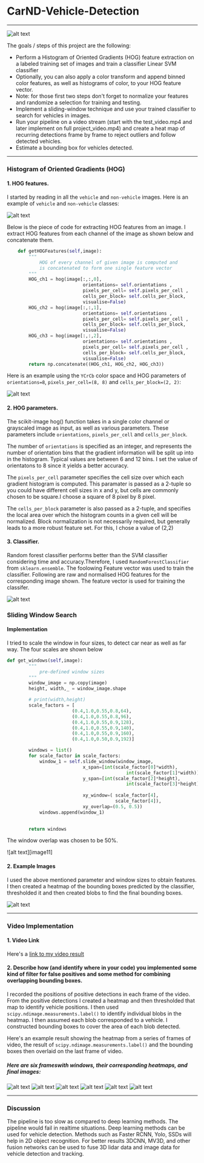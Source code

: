 # CarND-Vehicle-Detection

---
[//]: # (Image References)
[image0]: ./assets/video.gif
[image1]: ./assets/vehicles.png
[image2]: ./assets/Original_YCrCb_HOG.png
[image3]: ./assets/hogfeatures.png

[image4]: ./assets/ibw.png
[image5]: ./assets/test1.png
[image6]: ./assets/test2.png
[image7]: ./assets/test3.png
[image8]: ./assets/test4.png
[image9]: ./assets/test5.png
[image10]: ./assets/test6.png
[image10]: ./assets/win.png
[video1]: ./project_video.mp4



![alt text][image0]

The goals / steps of this project are the following:

* Perform a Histogram of Oriented Gradients (HOG) feature extraction on a labeled training set of images and train a classifier Linear SVM classifier
* Optionally, you can also apply a color transform and append binned color features, as well as histograms of color, to your HOG feature vector. 
* Note: for those first two steps don't forget to normalize your features and randomize a selection for training and testing.
* Implement a sliding-window technique and use your trained classifier to search for vehicles in images.
* Run your pipeline on a video stream (start with the test_video.mp4 and later implement on full project_video.mp4) and create a heat map of recurring detections frame by frame to reject outliers and follow detected vehicles.
* Estimate a bounding box for vehicles detected.






---


### Histogram of Oriented Gradients (HOG)

#### 1.  HOG features.

  
I started by reading in all the `vehicle` and `non-vehicle` images.  Here is an example of `vehicle` and `non-vehicle` classes:

![alt text][image1]

Below is the piece of code for extracting HOG features from an image. I extract HOG features from each channel of the image as shown below and concatenate them.

```python
    def getHOGFeatures(self,image):
        """
            HOG of every channel of given image is computed and
            is concatenated to form one single feature vector
        """
        HOG_ch1 = hog(image[:,:,0], 
                            orientations= self.orientations , 
                            pixels_per_cell= self.pixels_per_cell , 
                            cells_per_block= self.cells_per_block,
                            visualise=False)
        HOG_ch2 = hog(image[:,:,1], 
                            orientations= self.orientations , 
                            pixels_per_cell= self.pixels_per_cell , 
                            cells_per_block= self.cells_per_block,
                            visualise=False)
        HOG_ch3 = hog(image[:,:,2], 
                            orientations= self.orientations , 
                            pixels_per_cell= self.pixels_per_cell , 
                            cells_per_block= self.cells_per_block,
                            visualise=False)
        return np.concatenate((HOG_ch1, HOG_ch2, HOG_ch3))

```

Here is an example using the `YCrCb` color space and HOG parameters of `orientations=8`, `pixels_per_cell=(8, 8)` and `cells_per_block=(2, 2)`:



![alt text][image2]



#### 2. HOG parameters.

The scikit-image hog() function takes in a single color channel or grayscaled image as input, as well as various parameters. These parameters include `orientations`, `pixels_per_cell` and `cells_per_block`.

The number of `orientations` is specified as an integer, and represents the number of orientation bins that the gradient information will be split up into in the histogram. Typical values are between 6 and 12 bins. I set the value of orientatons to 8 since it yields a better accuracy.

The `pixels_per_cell` parameter specifies the cell size over which each gradient histogram is computed. This paramater is passed as a 2-tuple so you could have different cell sizes in x and y, but cells are commonly chosen to be square.I choose a square of 8 pixel by 8 pixel.

The `cells_per_block` parameter is also passed as a 2-tuple, and specifies the local area over which the histogram counts in a given cell will be normalized. Block normalization is not necessarily required, but generally leads to a more robust feature set. For this, I chose a value of (2,2)


#### 3. Classifier.

Random forest classifier performs better than the SVM classifier considering time and accuracy.Therefore, I used `RandomForestClassifier` from `sklearn.ensemble`. The foolowing Feature vector was used to train the classifier.
Following are raw and normalised HOG features for the corresponding image shown. The feature vector is used for training the classifer. 

![alt text][image3]

### Sliding Window Search

#### Implementation

I tried to scale the window in four sizes, to detect car near as well as far way. The four scales are shown below 
```python
def get_windows(self,image):
        """
            pre-defined window sizes
        """
        window_image = np.copy(image)
        height, width,_ = window_image.shape

        # print(width,height)
        scale_factors = [
                        (0.4,1.0,0.55,0.8,64),
                        (0.4,1.0,0.55,0.8,96),
                        (0.4,1.0,0.55,0.9,128),
                        (0.4,1.0,0.55,0.9,140),
                        (0.4,1.0,0.55,0.9,160),
                        (0.4,1.0,0.50,0.9,192)]

        windows = list()
        for scale_factor in scale_factors:
            window_1 = self.slide_window(window_image,
                            x_span=[int(scale_factor[0]*width), 
                                            int(scale_factor[1]*width)], 
                            y_span=[int(scale_factor[2]*height), 
                                            int(scale_factor[3]*height)],
                            
                            xy_window=( scale_factor[4], 
                                        scale_factor[4]), 
                            xy_overlap=(0.5, 0.5))
            windows.append(window_1)
        

        return windows
```
The window overlap was chosen to be 50%.

![alt text][image11]

#### 2. Example Images

I used the above mentioned parameter and window sizes to obtain features. I then created a heatmap of the bounding boxes predicted by the classifier, thresholded it and then created blobs to find the final bounding boxes. 

![alt text][image4]

---

### Video Implementation

#### 1. Video Link
Here's a [link to my video result](./project_video.mp4)


#### 2. Describe how (and identify where in your code) you implemented some kind of filter for false positives and some method for combining overlapping bounding boxes.

I recorded the positions of positive detections in each frame of the video.  From the positive detections I created a heatmap and then thresholded that map to identify vehicle positions.  I then used `scipy.ndimage.measurements.label()` to identify individual blobs in the heatmap.  I then assumed each blob corresponded to a vehicle.  I constructed bounding boxes to cover the area of each blob detected.  

Here's an example result showing the heatmap from a series of frames of video, the result of `scipy.ndimage.measurements.label()` and the bounding boxes then overlaid on the last frame of video.

##### Here are six frameswith windows, their corresponding heatmaps, and final images:

![alt text][image5]
![alt text][image6]
![alt text][image7]
![alt text][image8]
![alt text][image9]
![alt text][image10]





---

### Discussion

The pipeline is too slow as compared to deep learning methods. The pipeline would fail in realtime situations. Deep learning methods can be used for vehicle detection. Methods such as Faster RCNN, Yolo, SSDs will help in 2D object recognition. For better results 3DCNN, MV3D, and other fusion networks can be used to fuse 3D lidar data and image data for vehicle detection and tracking.

